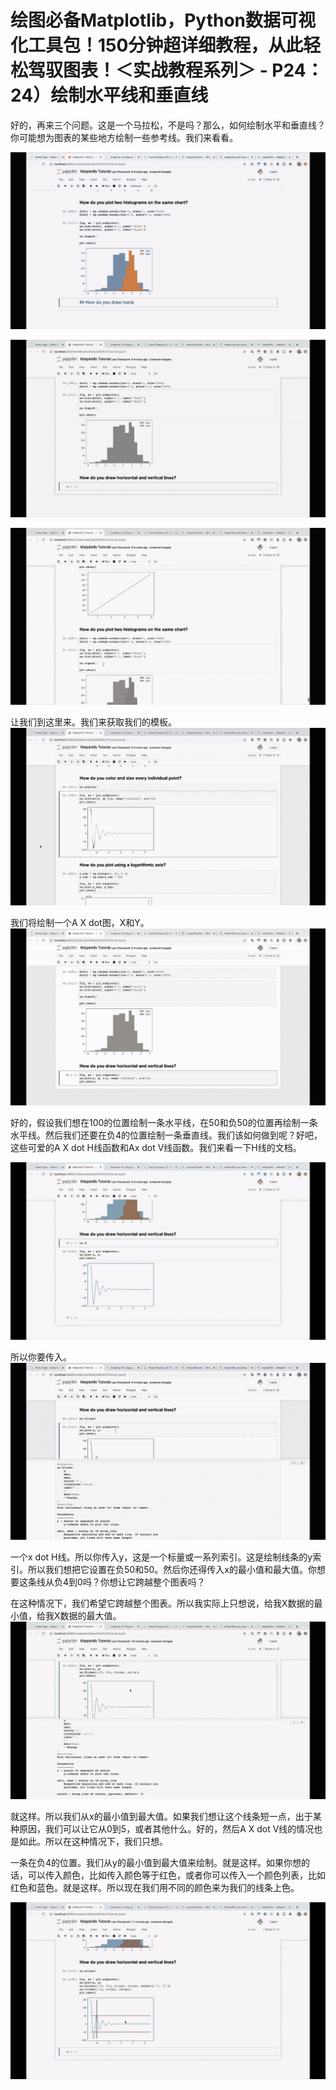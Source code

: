 # 绘图必备Matplotlib，Python数据可视化工具包！150分钟超详细教程，从此轻松驾驭图表！＜实战教程系列＞ - P24：24）绘制水平线和垂直线 

好的，再来三个问题。这是一个马拉松，不是吗？那么，如何绘制水平和垂直线？你可能想为图表的某些地方绘制一些参考线。我们来看看。

![](img/7a379eaa3c65d47a09c81a755a8d562e_1.png)

![](img/7a379eaa3c65d47a09c81a755a8d562e_2.png)

![](img/7a379eaa3c65d47a09c81a755a8d562e_3.png)

让我们到这里来。我们来获取我们的模板。![](img/7a379eaa3c65d47a09c81a755a8d562e_5.png)

我们将绘制一个A X dot图，X和Y。![](img/7a379eaa3c65d47a09c81a755a8d562e_7.png)

好的，假设我们想在100的位置绘制一条水平线，在50和负50的位置再绘制一条水平线。然后我们还要在负4的位置绘制一条垂直线。我们该如何做到呢？好吧，这些可爱的A X dot H线函数和Ax dot V线函数。我们来看一下H线的文档。

![](img/7a379eaa3c65d47a09c81a755a8d562e_9.png)

所以你要传入。![](img/7a379eaa3c65d47a09c81a755a8d562e_11.png)

一个x dot H线。所以你传入y，这是一个标量或一系列索引。这是绘制线条的y索引。所以我们想把它设置在负50和50。然后你还得传入x的最小值和最大值。你想要这条线从负4到0吗？你想让它跨越整个图表吗？

在这种情况下，我们希望它跨越整个图表。所以我实际上只想说，给我X数据的最小值，给我X数据的最大值。![](img/7a379eaa3c65d47a09c81a755a8d562e_13.png)

就这样。所以我们从x的最小值到最大值。如果我们想让这个线条短一点，出于某种原因，我们可以让它从0到5，或者其他什么。好的，然后A X dot V线的情况也是如此。所以在这种情况下，我们只想。

一条在负4的位置。我们从y的最小值到最大值来绘制。就是这样。如果你想的话，可以传入颜色，比如传入颜色等于红色，或者你可以传入一个颜色列表，比如红色和蓝色。就是这样。所以现在我们用不同的颜色来为我们的线条上色。

![](img/7a379eaa3c65d47a09c81a755a8d562e_15.png)
